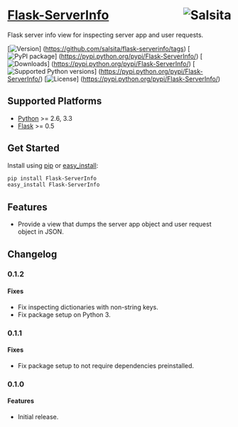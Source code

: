 # [Flask-ServerInfo](https://github.com/salsita/flask-serverinfo) <a href='https://github.com/salsita'><img align='right' title='Salsita' src='https://www.google.com/a/cpanel/salsitasoft.com/images/logo.gif?alpha=1' /></a>

Flask server info view for inspecting server app and user requests.

[![Version](https://img.shields.io/github/tag/salsita/flask-serverinfo.svg?label=version)]
(https://github.com/salsita/flask-serverinfo/tags)
[![PyPI package](https://img.shields.io/pypi/v/Flask-ServerInfo.svg?label=pypi+package)]
(https://pypi.python.org/pypi/Flask-ServerInfo/)
[![Downloads](https://img.shields.io/pypi/dm/Flask-ServerInfo.svg)]
(https://pypi.python.org/pypi/Flask-ServerInfo/)
[![Supported Python versions](https://img.shields.io/pypi/pyversions/Flask-ServerInfo.svg)]
(https://pypi.python.org/pypi/Flask-ServerInfo/)
[![License](https://img.shields.io/pypi/l/Flask-ServerInfo.svg)]
(https://pypi.python.org/pypi/Flask-ServerInfo/)


## Supported Platforms

* [Python](http://www.python.org/) >= 2.6, 3.3
* [Flask](http://flask.pocoo.org/) >= 0.5


## Get Started

Install using [pip](https://pip.pypa.io/) or [easy_install](http://pythonhosted.org/setuptools/easy_install.html):
```bash
pip install Flask-ServerInfo
easy_install Flask-ServerInfo
```

## Features

- Provide a view that dumps the server app object and user request object in JSON.


## Changelog

### 0.1.2

#### Fixes

- Fix inspecting dictionaries with non-string keys.
- Fix package setup on Python 3.

### 0.1.1

#### Fixes

- Fix package setup to not require dependencies preinstalled.

### 0.1.0

#### Features

- Initial release.
